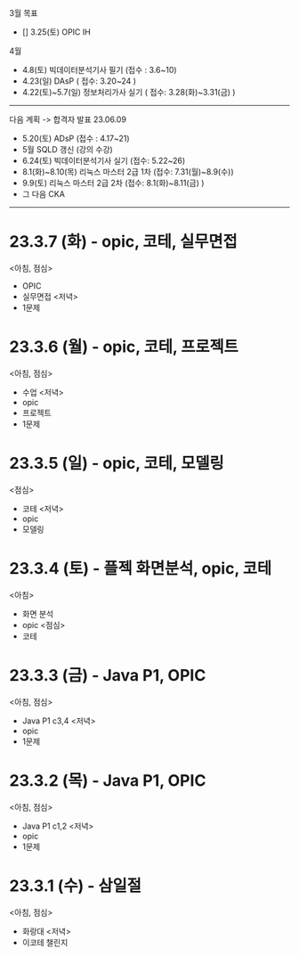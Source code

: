 3월 목표
- [] 3.25(토) OPIC IH

 4월
- 4.8(토) 빅데이터분석기사 필기 (접수 : 3.6~10)
- 4.23(일) DAsP ( 접수: 3.20~24 )
- 4.22(토)~5.7(일) 정보처리가사 실기 ( 접수: 3.28(화)~3.31(금) ) 

---
다음 계획
-> 합격자 발표 23.06.09
- 5.20(토) ADsP (접수 : 4.17~21)
- 5월 SQLD 갱신 (강의 수강)
- 6.24(토) 빅데이터분석기사 실기 (접수: 5.22~26)
- 8.1(화)~8.10(목) 리눅스 마스터 2급 1차 (접수: 7.31(월)~8.9(수))
- 9.9(토) 리눅스 마스터 2급 2차 (접수: 8.1(화)~8.11(금) )
- 그 다음 CKA

---
# 23.3.7 (화) - opic, 코테, 실무면접
<아침, 점심>
- OPIC
- 실무면접
<저녁>
- 1문제

# 23.3.6 (월) - opic, 코테, 프로젝트
<아침, 점심>
- 수업
<저녁>
- opic
- 프로젝트 
- 1문제

# 23.3.5 (일) - opic, 코테, 모델링
<점심>
- 코테 
<저녁>
- opic
- 모델링

# 23.3.4 (토) - 플젝 화면분석, opic, 코테
<아침>
- 화면 분석
- opic
<점심>
- 코테 

# 23.3.3 (금) - Java P1, OPIC
<아침, 점심>
- Java P1 c3,4
<저녁>
- opic
- 1문제

# 23.3.2 (목) - Java P1, OPIC
<아침, 점심>
- Java P1 c1,2
<저녁>
- opic
- 1문제

# 23.3.1 (수) - 삼일절
<아침, 점심>
- 화랑대
<저녁>
- 이코테 챌린지